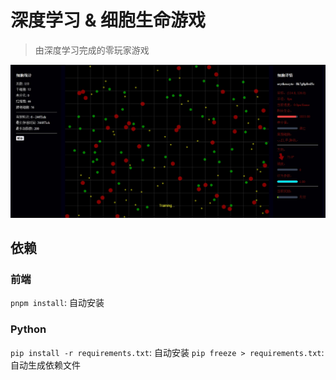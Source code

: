 # 深度学习 & 细胞生命游戏

> 由深度学习完成的零玩家游戏

![](cell.png)

## 依赖

### 前端

`pnpm install`: 自动安装

### Python

`pip install -r requirements.txt`: 自动安装
`pip freeze > requirements.txt`: 自动生成依赖文件